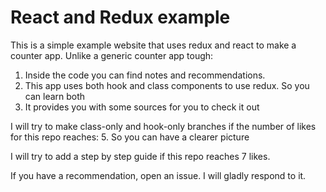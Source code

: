 # React and Redux example

This is a simple example website that uses redux and react to make a counter app. Unlike a generic counter app tough: 
1. Inside the code you can find notes and recommendations.
2. This app uses both hook and class components to use redux. So you can learn both
3. It provides you with some sources for you to check it out

I will try to make class-only and hook-only branches if the number of likes for this repo reaches: 5. So you can have a clearer picture

I will try to add a step by step guide if this repo reaches 7 likes.

If you have a recommendation, open an issue. I will gladly respond to it.
